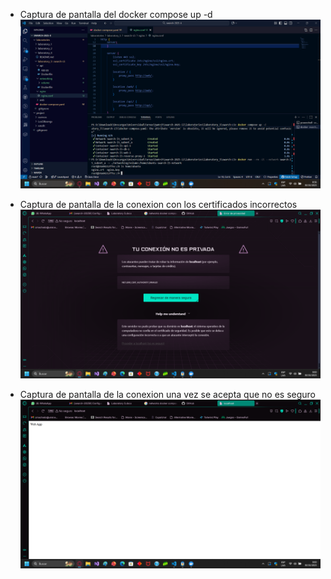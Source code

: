 - Captura de pantalla del docker compose up -d
![Captura de pantalla del docker compose up -d](image.png)


- Captura de pantalla de la conexion con los certificados incorrectos
![Captura de pantalla de la conexion con los certificados incorrectos](image-1.png)

- Captura de pantalla de la conexion una vez se acepta que no es seguro
![aCaptura de pantalla de la conexion una vez se acepta que no es seguro](image-2.png)